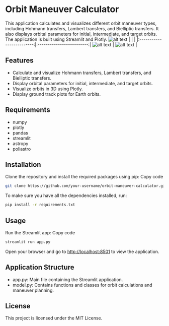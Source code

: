 # Orbit Maneuver Calculator

This application calculates and visualizes different orbit maneuver types, including Hohmann transfers, Lambert transfers, and Bielliptic transfers. It also displays orbital parameters for initial, intermediate, and target orbits. The application is built using Streamlit and Plotly.
![alt text](https://github.com/JMMonte/Astrodynamics-visualizer-calculator/blob/main/Screenshot%202023-04-18%20at%2003.45.37.png?raw=true)
| | |
|:-------------------------:|:-------------------------:|
![alt text](https://github.com/JMMonte/Astrodynamics-visualizer-calculator/blob/main/Screenshot%202023-04-18%20at%2003.48.09.png?raw=true) | ![alt text](https://github.com/JMMonte/Astrodynamics-visualizer-calculator/blob/main/Screenshot%202023-04-18%20at%2003.47.47.png?raw=true) |


## Features

- Calculate and visualize Hohmann transfers, Lambert transfers, and Bielliptic transfers.
- Display orbital parameters for initial, intermediate, and target orbits.
- Visualize orbits in 3D using Plotly.
- Display ground track plots for Earth orbits.

## Requirements

- numpy
- plotly
- pandas
- streamlit
- astropy
- poliastro

## Installation

Clone the repository and install the required packages using pip:
Copy code

```bash
git clone https://github.com/your-username/orbit-maneuver-calculator.git cd orbit-maneuver-calculator pip install -r requirements.txt
```

To make sure you have all the dependencies installed, run:

```bash
pip install -r requirements.txt
```

## Usage

Run the Streamlit app:
Copy code

```bash
streamlit run app.py
```

Open your browser and go to <http://localhost:8501> to view the application.

## Application Structure

- app.py: Main file containing the Streamlit application.
- model.py: Contains functions and classes for orbit calculations and maneuver planning.

## License

This project is licensed under the MIT License.
